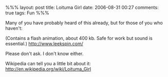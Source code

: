 %%%
layout: post
title: Loituma Girl
date: 2006-08-31 00:27
comments: true
tags: Fun
%%%

Many of you have probably heard of this already, but for those of you who haven't:

(Contains a flash animation, about 400 kb. Safe for work but sound is essential.)
<a href="http://www.leekspin.com/" target="_blank">http://www.leekspin.com/</a>

Please don't ask. I don't know either.

Wikipedia can tell you a little bit about it:
<a href="http://en.wikipedia.org/wiki/Loituma_Girl">http://en.wikipedia.org/wiki/Loituma_Girl</a>